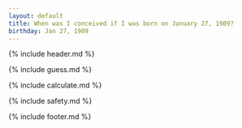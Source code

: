 ```yaml
---
layout: default
title: When was I conceived if I was born on January 27, 1909?
birthday: Jan 27, 1909
---
```


{% include header.md %}

{% include guess.md %}

{% include calculate.md %}

{% include safety.md %}

{% include footer.md %}



